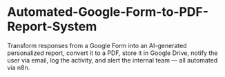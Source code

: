 # Automated-Google-Form-to-PDF-Report-System
Transform responses from a Google Form into an AI-generated personalized report, convert it to a PDF, store it in Google Drive, notify the user via email, log the activity, and alert the internal team — all automated via n8n.
